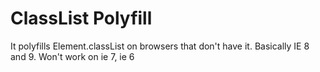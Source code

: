 # ClassList Polyfill

It polyfills Element.classList on browsers that don't have it. Basically IE 8 and 9. Won't work on ie 7, ie 6